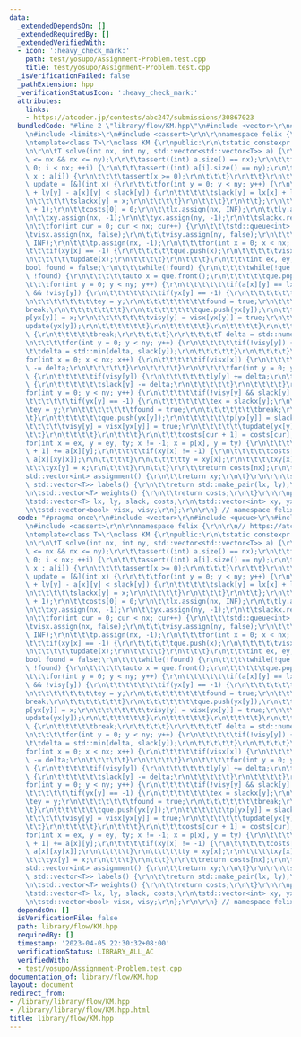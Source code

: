 ```yaml
---
data:
  _extendedDependsOn: []
  _extendedRequiredBy: []
  _extendedVerifiedWith:
  - icon: ':heavy_check_mark:'
    path: test/yosupo/Assignment-Problem.test.cpp
    title: test/yosupo/Assignment-Problem.test.cpp
  _isVerificationFailed: false
  _pathExtension: hpp
  _verificationStatusIcon: ':heavy_check_mark:'
  attributes:
    links:
    - https://atcoder.jp/contests/abc247/submissions/30867023
  bundledCode: "#line 2 \"library/flow/KM.hpp\"\n#include <vector>\r\n#include <queue>\r\
    \n#include <limits>\r\n#include <cassert>\r\n\r\nnamespace felix {\r\n\r\n// https://atcoder.jp/contests/abc247/submissions/30867023\r\
    \ntemplate<class T>\r\nclass KM {\r\npublic:\r\n\tstatic constexpr T INF = std::numeric_limits<T>::max();\r\
    \n\r\n\tT solve(int nx, int ny, std::vector<std::vector<T>> a) {\r\n\t\tassert(0\
    \ <= nx && nx <= ny);\r\n\t\tassert((int) a.size() == nx);\r\n\t\tfor(int i =\
    \ 0; i < nx; ++i) {\r\n\t\t\tassert((int) a[i].size() == ny);\r\n\t\t\tfor(auto\
    \ x : a[i]) {\r\n\t\t\t\tassert(x >= 0);\r\n\t\t\t}\r\n\t\t}\r\n\t\t\r\n\t\tauto\
    \ update = [&](int x) {\r\n\t\t\tfor(int y = 0; y < ny; y++) {\r\n\t\t\t\tif(lx[x]\
    \ + ly[y] - a[x][y] < slack[y]) {\r\n\t\t\t\t\tslack[y] = lx[x] + ly[y] - a[x][y];\r\
    \n\t\t\t\t\tslackx[y] = x;\r\n\t\t\t\t}\r\n\t\t\t}\r\n\t\t};\r\n\t\t\r\n\t\tcosts.resize(nx\
    \ + 1);\r\n\t\tcosts[0] = 0;\r\n\t\tlx.assign(nx, INF);\r\n\t\tly.assign(ny, 0);\r\
    \n\t\txy.assign(nx, -1);\r\n\t\tyx.assign(ny, -1);\r\n\t\tslackx.resize(ny);\r\
    \n\t\tfor(int cur = 0; cur < nx; cur++) {\r\n\t\t\tstd::queue<int> que;\r\n\t\t\
    \tvisx.assign(nx, false);\r\n\t\t\tvisy.assign(ny, false);\r\n\t\t\tslack.assign(ny,\
    \ INF);\r\n\t\t\tp.assign(nx, -1);\r\n\t\t\tfor(int x = 0; x < nx; x++) {\r\n\t\
    \t\t\tif(xy[x] == -1) {\r\n\t\t\t\t\tque.push(x);\r\n\t\t\t\t\tvisx[x] = true;\r\
    \n\t\t\t\t\tupdate(x);\r\n\t\t\t\t}\r\n\t\t\t}\r\n\t\t\tint ex, ey;\r\n\t\t\t\
    bool found = false;\r\n\t\t\twhile(!found) {\r\n\t\t\t\twhile(!que.empty() &&\
    \ !found) {\r\n\t\t\t\t\tauto x = que.front();\r\n\t\t\t\t\tque.pop();\r\n\t\t\
    \t\t\tfor(int y = 0; y < ny; y++) {\r\n\t\t\t\t\t\tif(a[x][y] == lx[x] + ly[y]\
    \ && !visy[y]) {\r\n\t\t\t\t\t\t\tif(yx[y] == -1) {\r\n\t\t\t\t\t\t\t\tex = x;\r\
    \n\t\t\t\t\t\t\t\tey = y;\r\n\t\t\t\t\t\t\t\tfound = true;\r\n\t\t\t\t\t\t\t\t\
    break;\r\n\t\t\t\t\t\t\t}\r\n\t\t\t\t\t\t\tque.push(yx[y]);\r\n\t\t\t\t\t\t\t\
    p[yx[y]] = x;\r\n\t\t\t\t\t\t\tvisy[y] = visx[yx[y]] = true;\r\n\t\t\t\t\t\t\t\
    update(yx[y]);\r\n\t\t\t\t\t\t}\r\n\t\t\t\t\t}\r\n\t\t\t\t}\r\n\t\t\t\tif(found)\
    \ {\r\n\t\t\t\t\tbreak;\r\n\t\t\t\t}\r\n\t\t\t\tT delta = std::numeric_limits<T>::max();\r\
    \n\t\t\t\tfor(int y = 0; y < ny; y++) {\r\n\t\t\t\t\tif(!visy[y]) {\r\n\t\t\t\t\
    \t\tdelta = std::min(delta, slack[y]);\r\n\t\t\t\t\t}\r\n\t\t\t\t}\r\n\t\t\t\t\
    for(int x = 0; x < nx; x++) {\r\n\t\t\t\t\tif(visx[x]) {\r\n\t\t\t\t\t\tlx[x]\
    \ -= delta;\r\n\t\t\t\t\t}\r\n\t\t\t\t}\r\n\t\t\t\tfor(int y = 0; y < ny; y++)\
    \ {\r\n\t\t\t\t\tif(visy[y]) {\r\n\t\t\t\t\t\tly[y] += delta;\r\n\t\t\t\t\t} else\
    \ {\r\n\t\t\t\t\t\tslack[y] -= delta;\r\n\t\t\t\t\t}\r\n\t\t\t\t}\r\n\t\t\t\t\
    for(int y = 0; y < ny; y++) {\r\n\t\t\t\t\tif(!visy[y] && slack[y] == 0) {\r\n\
    \t\t\t\t\t\tif(yx[y] == -1) {\r\n\t\t\t\t\t\t\tex = slackx[y];\r\n\t\t\t\t\t\t\
    \tey = y;\r\n\t\t\t\t\t\t\tfound = true;\r\n\t\t\t\t\t\t\tbreak;\r\n\t\t\t\t\t\
    \t}\r\n\t\t\t\t\t\tque.push(yx[y]);\r\n\t\t\t\t\t\tp[yx[y]] = slackx[y];\r\n\t\
    \t\t\t\t\tvisy[y] = visx[yx[y]] = true;\r\n\t\t\t\t\t\tupdate(yx[y]);\r\n\t\t\t\
    \t\t}\r\n\t\t\t\t}\r\n\t\t\t}\r\n\t\t\tcosts[cur + 1] = costs[cur];\r\n\t\t\t\
    for(int x = ex, y = ey, ty; x != -1; x = p[x], y = ty) {\r\n\t\t\t\tcosts[cur\
    \ + 1] += a[x][y];\r\n\t\t\t\tif(xy[x] != -1) {\r\n\t\t\t\t\tcosts[cur + 1] -=\
    \ a[x][xy[x]];\r\n\t\t\t\t}\r\n\t\t\t\tty = xy[x];\r\n\t\t\t\txy[x] = y;\r\n\t\
    \t\t\tyx[y] = x;\r\n\t\t\t}\r\n\t\t}\r\n\t\treturn costs[nx];\r\n\t}\r\n\r\n\t\
    std::vector<int> assignment() {\r\n\t\treturn xy;\r\n\t}\r\n\r\n\tstd::pair<std::vector<T>,\
    \ std::vector<T>> labels() {\r\n\t\treturn std::make_pair(lx, ly);\r\n\t}\r\n\r\
    \n\tstd::vector<T> weights() {\r\n\t\treturn costs;\r\n\t}\r\n\r\nprivate:\r\n\
    \tstd::vector<T> lx, ly, slack, costs;\r\n\tstd::vector<int> xy, yx, p, slackx;\r\
    \n\tstd::vector<bool> visx, visy;\r\n};\r\n\r\n} // namespace felix\r\n"
  code: "#pragma once\r\n#include <vector>\r\n#include <queue>\r\n#include <limits>\r\
    \n#include <cassert>\r\n\r\nnamespace felix {\r\n\r\n// https://atcoder.jp/contests/abc247/submissions/30867023\r\
    \ntemplate<class T>\r\nclass KM {\r\npublic:\r\n\tstatic constexpr T INF = std::numeric_limits<T>::max();\r\
    \n\r\n\tT solve(int nx, int ny, std::vector<std::vector<T>> a) {\r\n\t\tassert(0\
    \ <= nx && nx <= ny);\r\n\t\tassert((int) a.size() == nx);\r\n\t\tfor(int i =\
    \ 0; i < nx; ++i) {\r\n\t\t\tassert((int) a[i].size() == ny);\r\n\t\t\tfor(auto\
    \ x : a[i]) {\r\n\t\t\t\tassert(x >= 0);\r\n\t\t\t}\r\n\t\t}\r\n\t\t\r\n\t\tauto\
    \ update = [&](int x) {\r\n\t\t\tfor(int y = 0; y < ny; y++) {\r\n\t\t\t\tif(lx[x]\
    \ + ly[y] - a[x][y] < slack[y]) {\r\n\t\t\t\t\tslack[y] = lx[x] + ly[y] - a[x][y];\r\
    \n\t\t\t\t\tslackx[y] = x;\r\n\t\t\t\t}\r\n\t\t\t}\r\n\t\t};\r\n\t\t\r\n\t\tcosts.resize(nx\
    \ + 1);\r\n\t\tcosts[0] = 0;\r\n\t\tlx.assign(nx, INF);\r\n\t\tly.assign(ny, 0);\r\
    \n\t\txy.assign(nx, -1);\r\n\t\tyx.assign(ny, -1);\r\n\t\tslackx.resize(ny);\r\
    \n\t\tfor(int cur = 0; cur < nx; cur++) {\r\n\t\t\tstd::queue<int> que;\r\n\t\t\
    \tvisx.assign(nx, false);\r\n\t\t\tvisy.assign(ny, false);\r\n\t\t\tslack.assign(ny,\
    \ INF);\r\n\t\t\tp.assign(nx, -1);\r\n\t\t\tfor(int x = 0; x < nx; x++) {\r\n\t\
    \t\t\tif(xy[x] == -1) {\r\n\t\t\t\t\tque.push(x);\r\n\t\t\t\t\tvisx[x] = true;\r\
    \n\t\t\t\t\tupdate(x);\r\n\t\t\t\t}\r\n\t\t\t}\r\n\t\t\tint ex, ey;\r\n\t\t\t\
    bool found = false;\r\n\t\t\twhile(!found) {\r\n\t\t\t\twhile(!que.empty() &&\
    \ !found) {\r\n\t\t\t\t\tauto x = que.front();\r\n\t\t\t\t\tque.pop();\r\n\t\t\
    \t\t\tfor(int y = 0; y < ny; y++) {\r\n\t\t\t\t\t\tif(a[x][y] == lx[x] + ly[y]\
    \ && !visy[y]) {\r\n\t\t\t\t\t\t\tif(yx[y] == -1) {\r\n\t\t\t\t\t\t\t\tex = x;\r\
    \n\t\t\t\t\t\t\t\tey = y;\r\n\t\t\t\t\t\t\t\tfound = true;\r\n\t\t\t\t\t\t\t\t\
    break;\r\n\t\t\t\t\t\t\t}\r\n\t\t\t\t\t\t\tque.push(yx[y]);\r\n\t\t\t\t\t\t\t\
    p[yx[y]] = x;\r\n\t\t\t\t\t\t\tvisy[y] = visx[yx[y]] = true;\r\n\t\t\t\t\t\t\t\
    update(yx[y]);\r\n\t\t\t\t\t\t}\r\n\t\t\t\t\t}\r\n\t\t\t\t}\r\n\t\t\t\tif(found)\
    \ {\r\n\t\t\t\t\tbreak;\r\n\t\t\t\t}\r\n\t\t\t\tT delta = std::numeric_limits<T>::max();\r\
    \n\t\t\t\tfor(int y = 0; y < ny; y++) {\r\n\t\t\t\t\tif(!visy[y]) {\r\n\t\t\t\t\
    \t\tdelta = std::min(delta, slack[y]);\r\n\t\t\t\t\t}\r\n\t\t\t\t}\r\n\t\t\t\t\
    for(int x = 0; x < nx; x++) {\r\n\t\t\t\t\tif(visx[x]) {\r\n\t\t\t\t\t\tlx[x]\
    \ -= delta;\r\n\t\t\t\t\t}\r\n\t\t\t\t}\r\n\t\t\t\tfor(int y = 0; y < ny; y++)\
    \ {\r\n\t\t\t\t\tif(visy[y]) {\r\n\t\t\t\t\t\tly[y] += delta;\r\n\t\t\t\t\t} else\
    \ {\r\n\t\t\t\t\t\tslack[y] -= delta;\r\n\t\t\t\t\t}\r\n\t\t\t\t}\r\n\t\t\t\t\
    for(int y = 0; y < ny; y++) {\r\n\t\t\t\t\tif(!visy[y] && slack[y] == 0) {\r\n\
    \t\t\t\t\t\tif(yx[y] == -1) {\r\n\t\t\t\t\t\t\tex = slackx[y];\r\n\t\t\t\t\t\t\
    \tey = y;\r\n\t\t\t\t\t\t\tfound = true;\r\n\t\t\t\t\t\t\tbreak;\r\n\t\t\t\t\t\
    \t}\r\n\t\t\t\t\t\tque.push(yx[y]);\r\n\t\t\t\t\t\tp[yx[y]] = slackx[y];\r\n\t\
    \t\t\t\t\tvisy[y] = visx[yx[y]] = true;\r\n\t\t\t\t\t\tupdate(yx[y]);\r\n\t\t\t\
    \t\t}\r\n\t\t\t\t}\r\n\t\t\t}\r\n\t\t\tcosts[cur + 1] = costs[cur];\r\n\t\t\t\
    for(int x = ex, y = ey, ty; x != -1; x = p[x], y = ty) {\r\n\t\t\t\tcosts[cur\
    \ + 1] += a[x][y];\r\n\t\t\t\tif(xy[x] != -1) {\r\n\t\t\t\t\tcosts[cur + 1] -=\
    \ a[x][xy[x]];\r\n\t\t\t\t}\r\n\t\t\t\tty = xy[x];\r\n\t\t\t\txy[x] = y;\r\n\t\
    \t\t\tyx[y] = x;\r\n\t\t\t}\r\n\t\t}\r\n\t\treturn costs[nx];\r\n\t}\r\n\r\n\t\
    std::vector<int> assignment() {\r\n\t\treturn xy;\r\n\t}\r\n\r\n\tstd::pair<std::vector<T>,\
    \ std::vector<T>> labels() {\r\n\t\treturn std::make_pair(lx, ly);\r\n\t}\r\n\r\
    \n\tstd::vector<T> weights() {\r\n\t\treturn costs;\r\n\t}\r\n\r\nprivate:\r\n\
    \tstd::vector<T> lx, ly, slack, costs;\r\n\tstd::vector<int> xy, yx, p, slackx;\r\
    \n\tstd::vector<bool> visx, visy;\r\n};\r\n\r\n} // namespace felix\r\n"
  dependsOn: []
  isVerificationFile: false
  path: library/flow/KM.hpp
  requiredBy: []
  timestamp: '2023-04-05 22:30:32+08:00'
  verificationStatus: LIBRARY_ALL_AC
  verifiedWith:
  - test/yosupo/Assignment-Problem.test.cpp
documentation_of: library/flow/KM.hpp
layout: document
redirect_from:
- /library/library/flow/KM.hpp
- /library/library/flow/KM.hpp.html
title: library/flow/KM.hpp
---
```

